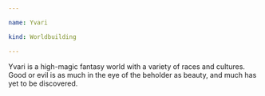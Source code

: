 ```yaml
---

name: Yvari

kind: Worldbuilding

---
```


Yvari is a high-magic fantasy world with a variety of races and cultures. Good or evil is as much in the eye of the beholder as beauty, and much has yet to be discovered.

